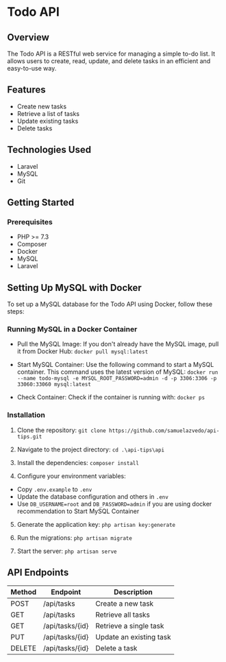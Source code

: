 # Todo API

## Overview
The Todo API is a RESTful web service for managing a simple to-do list. It allows users to create, read, update, and delete tasks in an efficient and easy-to-use way.

## Features
- Create new tasks
- Retrieve a list of tasks
- Update existing tasks
- Delete tasks

## Technologies Used
- Laravel
- MySQL
- Git

## Getting Started

### Prerequisites
- PHP >= 7.3
- Composer
- Docker
- MySQL
- Laravel


## Setting Up MySQL with Docker
To set up a MySQL database for the Todo API using Docker, follow these steps:

### Running MySQL in a Docker Container

- Pull the MySQL Image:
If you don't already have the MySQL image, pull it from Docker Hub:
`docker pull mysql:latest`

- Start MySQL Container:
Use the following command to start a MySQL container. This command uses the latest version of MySQL:
`docker run --name todo-mysql -e MYSQL_ROOT_PASSWORD=admin -d -p 3306:3306 -p 33060:33060 mysql:latest`

- Check Container:
Check if the container is running with:
`docker ps`


### Installation
1. Clone the repository:
`git clone https://github.com/samuelazvedo/api-tips.git`

2. Navigate to the project directory:
`cd .\api-tips\api`

3. Install the dependencies:
`composer install`

4. Configure your environment variables:
- Copy `.env.example` to `.env`
- Update the database configuration and others in `.env`
- Use `DB_USERNAME=root` and `DB_PASSWORD=admin` if you are using docker recommendation to Start MySQL Container

5. Generate the application key:
`php artisan key:generate`

6. Run the migrations:
`php artisan migrate`

7. Start the server:
`php artisan serve`


## API Endpoints

| Method | Endpoint          | Description             |
| ------ | ----------------- | ----------------------- |
| POST   | /api/tasks        | Create a new task       |
| GET    | /api/tasks        | Retrieve all tasks      |
| GET    | /api/tasks/{id}   | Retrieve a single task  |
| PUT    | /api/tasks/{id}   | Update an existing task |
| DELETE | /api/tasks/{id}   | Delete a task           |
